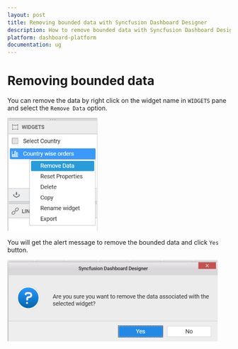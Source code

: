```yaml
---
layout: post
title: Removing bounded data with Syncfusion Dashboard Designer
description: How to remove bounded data with Syncfusion Dashboard Designer
platform: dashboard-platform
documentation: ug
---
```


# Removing bounded data

You can remove the data by right click on the widget name in `WIDGETS` pane and select the `Remove Data` option.

![](images/removingboundeddata_removedata.png)

You will get the alert message to remove the bounded data and click `Yes` button.

![](images/removingboundeddata_alertmessage.png)



